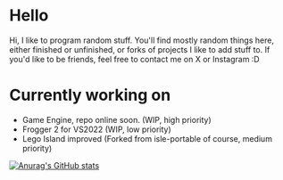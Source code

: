 # Hello
Hi, I like to program random stuff. You'll find mostly random things here, either finished or unfinished, or forks of projects I like to add stuff to. If you'd like to be friends, feel free to contact me on X or Instagram :D

# Currently working on
- Game Engine, repo online soon. (WIP, high priority)
- Frogger 2 for VS2022 (WIP, low priority)
- Lego Island improved (Forked from isle-portable of course, medium priority)

[![Anurag's GitHub stats](https://github-readme-stats.vercel.app/api?username=atmossig)](https://github.com/anuraghazra/github-readme-stats)
